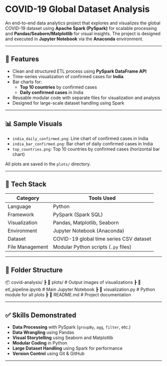 # COVID-19 Global Dataset Analysis

An end-to-end data analytics project that explores and visualizes the global COVID-19 dataset using **Apache Spark (PySpark)** for scalable processing and **Pandas/Seaborn/Matplotlib** for visual insights. The project is designed and executed in **Jupyter Notebook** via the **Anaconda** environment.

---

## 🚀 Features

- Clean and structured ETL process using **PySpark DataFrame API**
- Time-series visualization of confirmed cases for **India**
- Bar charts for:
  - **Top 10 countries** by confirmed cases
  - **Daily confirmed cases** in India
- Reusable modular code with separate files for visualization and analysis
- Designed for large-scale dataset handling using Spark

---

## 📊 Sample Visuals

- `india_daily_confirmed.png`: Line chart of confirmed cases in India
- `india_bar_confirmed.png`: Bar chart of daily confirmed cases in India
- `top_countries.png`: Top 10 countries by confirmed cases (horizontal bar chart)

All plots are saved in the `plots/` directory.

---

## 🧰 Tech Stack

| Category        | Tools Used                              |
|----------------|------------------------------------------|
| Language        | Python                                   |
| Framework       | PySpark (Spark SQL)                      |
| Visualization   | Pandas, Matplotlib, Seaborn              |
| Environment     | Jupyter Notebook (Anaconda)              |
| Dataset         | COVID-19 global time series CSV dataset  |
| File Management | Modular Python scripts (`.py` files)     |

---

## 📁 Folder Structure

📦 covid-analysis/
┣ 📂 plots/ # Output images of visualizations
┣ 📜 etl_pipeline.ipynb # Main Jupyter Notebook
┣ 📜 visualization.py # Python module for all plots
┣ 📜 README.md # Project documentation

---

## ✅ Skills Demonstrated

- **Data Processing** with PySpark (`groupBy`, `agg`, `filter`, etc.)
- **Data Wrangling** using Pandas
- **Visual Storytelling** using Seaborn and Matplotlib
- **Modular Coding** in Python
- **Large Dataset Handling** using Spark for performance
- **Version Control** using Git & GitHub

---

